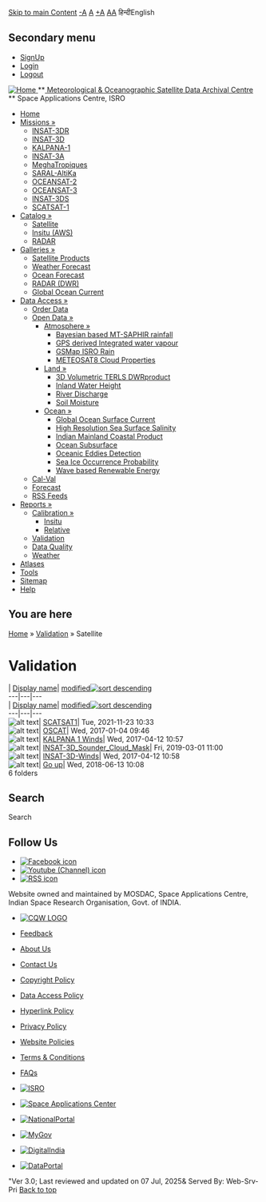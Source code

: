 [Skip to main Content](https://www.mosdac.gov.in/node/464/27?sort=asc&order=modified#main-content "Skip to main Content")
[-A](javascript:;) [A](javascript:;) [+A](javascript:;)
[A](javascript:drupalHighContrast.enableStyles\(\))[A](javascript:drupalHighContrast.disableStyles\(\))
हिन्दीEnglish
## Secondary menu
  * [SignUp](https://www.mosdac.gov.in/internal/registration)
  * [Login](https://www.mosdac.gov.in/internal/uops)
  * [Logout](https://www.mosdac.gov.in/internal/logout)

[ ![Home](https://www.mosdac.gov.in/sites/default/files/mosdac_small.png) ](https://www.mosdac.gov.in/ "Home")
**[ Meteorological & Oceanographic Satellite Data Archival Centre](https://www.mosdac.gov.in/ "Home") **
Space Applications Centre, ISRO 
  * [Home](https://www.mosdac.gov.in/)
  * [Missions »](https://www.mosdac.gov.in/node/464/27?sort=asc&order=modified)
    * [INSAT-3DR](https://www.mosdac.gov.in/insat-3dr)
    * [INSAT-3D](https://www.mosdac.gov.in/insat-3d)
    * [KALPANA-1](https://www.mosdac.gov.in/kalpana-1)
    * [INSAT-3A](https://www.mosdac.gov.in/insat-3a)
    * [MeghaTropiques](https://www.mosdac.gov.in/megha-tropiques)
    * [SARAL-AltiKa](https://www.mosdac.gov.in/saral-altika)
    * [OCEANSAT-2](https://www.mosdac.gov.in/oceansat-2)
    * [OCEANSAT-3](https://www.mosdac.gov.in/oceansat-3)
    * [INSAT-3DS](https://www.mosdac.gov.in/insat-3ds)
    * [SCATSAT-1](https://www.mosdac.gov.in/scatsat-1)
  * [Catalog »](https://www.mosdac.gov.in/node/464/27?sort=asc&order=modified)
    * [Satellite](https://www.mosdac.gov.in/internal/catalog-satellite)
    * [Insitu (AWS)](https://www.mosdac.gov.in/internal/catalog-insitu)
    * [RADAR](https://www.mosdac.gov.in/internal/catalog-radar)
  * [Galleries »](https://www.mosdac.gov.in/node/464/27?sort=asc&order=modified)
    * [Satellite Products](https://www.mosdac.gov.in/internal/gallery)
    * [Weather Forecast](https://www.mosdac.gov.in/internal/gallery/weather)
    * [Ocean Forecast](https://www.mosdac.gov.in/internal/gallery/ocean)
    * [RADAR (DWR)](https://www.mosdac.gov.in/internal/gallery/dwr)
    * [Global Ocean Current](https://www.mosdac.gov.in/internal/gallery/current)
  * [Data Access »](https://www.mosdac.gov.in/node/464/27?sort=asc&order=modified)
    * [Order Data](https://www.mosdac.gov.in/internal/uops)
    * [Open Data »](https://www.mosdac.gov.in/node/464/27?sort=asc&order=modified)
      * [Atmosphere »](https://www.mosdac.gov.in/node/464/27?sort=asc&order=modified)
        * [Bayesian based MT-SAPHIR rainfall](https://www.mosdac.gov.in/bayesian-based-mt-saphir-rainfall)
        * [GPS derived Integrated water vapour](https://www.mosdac.gov.in/gps-derived-integrated-water-vapour)
        * [GSMap ISRO Rain](https://www.mosdac.gov.in/gsmap-isro-rain)
        * [METEOSAT8 Cloud Properties](https://www.mosdac.gov.in/meteosat8-cloud-properties)
      * [Land »](https://www.mosdac.gov.in/node/464/27?sort=asc&order=modified)
        * [3D Volumetric TERLS DWRproduct](https://www.mosdac.gov.in/3d-volumetric-terls-dwrproduct)
        * [Inland Water Height](https://www.mosdac.gov.in/inland-water-height)
        * [River Discharge](https://www.mosdac.gov.in/river-discharge)
        * [Soil Moisture](https://www.mosdac.gov.in/soil-moisture-0)
      * [Ocean »](https://www.mosdac.gov.in/node/464/27?sort=asc&order=modified)
        * [Global Ocean Surface Current](https://www.mosdac.gov.in/global-ocean-surface-current)
        * [High Resolution Sea Surface Salinity](https://www.mosdac.gov.in/high-resolution-sea-surface-salinity)
        * [Indian Mainland Coastal Product](https://www.mosdac.gov.in/indian-mainland-coastal-product)
        * [Ocean Subsurface](https://www.mosdac.gov.in/ocean-subsurface)
        * [Oceanic Eddies Detection](https://www.mosdac.gov.in/oceanic-eddies-detection)
        * [Sea Ice Occurrence Probability](https://www.mosdac.gov.in/sea-ice-occurrence-probability)
        * [Wave based Renewable Energy](https://www.mosdac.gov.in/wave-based-renewable-energy)
    * [Cal-Val](https://www.mosdac.gov.in/internal/calval-data)
    * [Forecast](https://www.mosdac.gov.in/internal/forecast-menu)
    * [RSS Feeds](https://www.mosdac.gov.in/rss-feed "ISROCast")
  * [Reports »](https://www.mosdac.gov.in/node/464/27?sort=asc&order=modified)
    * [Calibration »](https://www.mosdac.gov.in/node/464/27?sort=asc&order=modified)
      * [Insitu](https://www.mosdac.gov.in/insitu)
      * [Relative](https://www.mosdac.gov.in/calibration-reports)
    * [Validation](https://www.mosdac.gov.in/validation-reports)
    * [Data Quality](https://www.mosdac.gov.in/data-quality)
    * [Weather](https://www.mosdac.gov.in/weather-reports)
  * [Atlases](https://www.mosdac.gov.in/atlases)
  * [Tools](https://www.mosdac.gov.in/tools)
  * [Sitemap](https://www.mosdac.gov.in/sitemap)
  * [Help](https://www.mosdac.gov.in/help)


## You are here
[Home](https://www.mosdac.gov.in/) » [Validation](https://www.mosdac.gov.in/node/464/12) » Satellite
# Validation
| [Display name](https://www.mosdac.gov.in/node/464/27?sort=asc&order=Display%20name "sort by Display name")| [modified![sort descending](https://www.mosdac.gov.in/misc/arrow-desc.png)](https://www.mosdac.gov.in/node/464/27?sort=desc&order=modified "sort by modified")  
---|---|---  
| [Display name](https://www.mosdac.gov.in/node/464/27?sort=asc&order=Display%20name "sort by Display name")| [modified![sort descending](https://www.mosdac.gov.in/misc/arrow-desc.png)](https://www.mosdac.gov.in/node/464/27?sort=desc&order=modified "sort by modified")  
---|---|---  
![alt text](https://www.mosdac.gov.in/sites/all/modules/filebrowser/icons/folder.png)| [SCATSAT1](https://www.mosdac.gov.in/node/464/131?sort=asc&order=modified)| Tue, 2021-11-23 10:33  
![alt text](https://www.mosdac.gov.in/sites/all/modules/filebrowser/icons/folder.png)| [OSCAT](https://www.mosdac.gov.in/node/464/130?sort=asc&order=modified)| Wed, 2017-01-04 09:46  
![alt text](https://www.mosdac.gov.in/sites/all/modules/filebrowser/icons/folder.png)| [KALPANA 1 Winds](https://www.mosdac.gov.in/node/464/129?sort=asc&order=modified)| Wed, 2017-04-12 10:57  
![alt text](https://www.mosdac.gov.in/sites/all/modules/filebrowser/icons/folder.png)| [INSAT-3D_Sounder_Cloud_Mask](https://www.mosdac.gov.in/node/464/128?sort=asc&order=modified)| Fri, 2019-03-01 11:00  
![alt text](https://www.mosdac.gov.in/sites/all/modules/filebrowser/icons/folder.png)| [INSAT-3D-Winds](https://www.mosdac.gov.in/node/464/127?sort=asc&order=modified)| Wed, 2017-04-12 10:58  
![alt text](https://www.mosdac.gov.in/sites/all/modules/filebrowser/icons/folder-parent.png)| [Go up](https://www.mosdac.gov.in/validation-reports?sort=asc&order=modified)| Wed, 2018-06-13 10:08  
6 folders
## Search
Search 
## Follow Us
  * [![Facebook icon](https://www.mosdac.gov.in/sites/all/modules/social_media_links/libraries/elegantthemes/PNG/facebook.png)](https://www.facebook.com/mosdac.sac.isro "Facebook")
  * [![Youtube \(Channel\) icon](https://www.mosdac.gov.in/sites/all/modules/social_media_links/libraries/elegantthemes/PNG/youtube.png)](http://www.youtube.com/channel/UCDVkai9WIgY2ZgrlF_08Yeg "Youtube \(Channel\)")
  * [![RSS icon](https://www.mosdac.gov.in/sites/all/modules/social_media_links/libraries/elegantthemes/PNG/rss.png)](https://www.mosdac.gov.in/rss.xml "RSS")


Website owned and maintained by MOSDAC, Space Applications Centre, Indian Space Research Organisation, Govt. of INDIA.
  * [![CQW LOGO](https://www.mosdac.gov.in/docs/cqw_logo.gif)](https://www.mosdac.gov.in/docs/STQC.pdf "Quality Certificate")


  * [Feedback](https://www.mosdac.gov.in/mosdac-feedback)
  * [About Us](https://www.mosdac.gov.in/about-us)
  * [Contact Us](https://www.mosdac.gov.in/contact-us)
  * [Copyright Policy](https://www.mosdac.gov.in/copyright-policy)
  * [Data Access Policy](https://www.mosdac.gov.in/data-access-policy)
  * [Hyperlink Policy](https://www.mosdac.gov.in/hyperlink-policy)
  * [Privacy Policy](https://www.mosdac.gov.in/privacy-policy)
  * [Website Policies](https://www.mosdac.gov.in/website-policies)
  * [Terms & Conditions](https://www.mosdac.gov.in/terms-conditions)
  * [FAQs](https://www.mosdac.gov.in/faq-page)


  * [![ISRO](https://www.mosdac.gov.in/sites/default/files/styles/thumbnail/public/logo-transparent.png?itok=IUS20l-w)](http://www.isro.gov.in)
  * [![Space Applications Center](https://www.mosdac.gov.in/sites/default/files/styles/thumbnail/public/saclogo.png?itok=_Jv4AuIn)](http://www.sac.gov.in)
  * [![NationalPortal](https://www.mosdac.gov.in/sites/default/files/styles/thumbnail/public/india-gov_0.png?itok=yssAPH3m)](http://www.india.gov.in)
  * [![MyGov](https://www.mosdac.gov.in/sites/default/files/styles/thumbnail/public/mygov_0.png?itok=Po-dzdT3)](http://mygov.in/)
  * [![DigitalIndia](https://www.mosdac.gov.in/sites/default/files/styles/thumbnail/public/digital-india_0.png?itok=ntlP7atE)](http://www.digitalindia.gov.in/)
  * [![DataPortal](https://www.mosdac.gov.in/sites/default/files/styles/thumbnail/public/data-gov.png?itok=qYA78FgB)](http://data.gov.in)


"Ver 3.0; Last reviewed and updated on 07 Jul, 2025& Served By: Web-Srv-Pri
[](https://www.mosdac.gov.in/node/464/27?sort=asc&order=modified "Previous")[](https://www.mosdac.gov.in/node/464/27?sort=asc&order=modified "Next")
[](https://www.mosdac.gov.in/node/464/27?sort=asc&order=modified)
[](https://www.mosdac.gov.in/node/464/27?sort=asc&order=modified "Previous")[](https://www.mosdac.gov.in/node/464/27?sort=asc&order=modified "Next")
[](https://www.mosdac.gov.in/node/464/27?sort=asc&order=modified "Close")[](https://www.mosdac.gov.in/node/464/27?sort=asc&order=modified)[](https://www.mosdac.gov.in/node/464/27?sort=asc&order=modified)[](https://www.mosdac.gov.in/node/464/27?sort=asc&order=modified "Pause Slideshow")[](https://www.mosdac.gov.in/node/464/27?sort=asc&order=modified "Play Slideshow")
[Back to top](https://www.mosdac.gov.in/node/464/27?sort=asc&order=modified#top)
